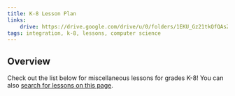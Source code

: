 ```yaml
---
title: K-8 Lesson Plan
links:
    drive: https://drive.google.com/drive/u/0/folders/1EKU_Gz21tkQfQAsZZK4PeI0MW0HUx4VH
tags: integration, k-8, lessons, computer science
---
```


## Overview

Check out the list below for miscellaneous lessons for grades K-8! You can also [search for lessons on this page](/library/search).